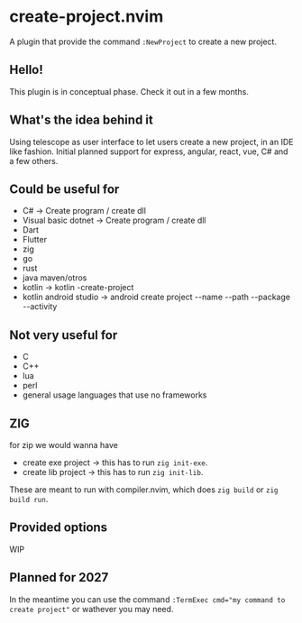 # create-project.nvim
A plugin that provide the command `:NewProject` to create a new project.

## Hello!
This plugin is in conceptual phase. Check it out in a few months.

## What's the idea behind it
Using telescope as user interface to let users create a new project, in an IDE like fashion. Initial planned support for express, angular, react, vue, C# and a few others.


## Could be useful for
- C#                   → Create program / create dll
- Visual basic dotnet  → Create program / create dll
- Dart
- Flutter
- zig
- go
- rust
- java maven/otros
- kotlin                → kotlin -create-project
- kotlin android studio → android create project --name <project-name> --path <project-path> --package <package-name> --activity <activity-name>

## Not very useful for

- C
- C++
- lua
- perl
- general usage languages that use no frameworks

## ZIG
for zip we would wanna have

* create exe project →  this has to run `zig init-exe`.
* create lib project → this has to run `zig init-lib`.

These are meant to run with compiler.nvim, which does `zig build` or `zig build run`.

## Provided options
WIP

## Planned for 2027
In the meantime you can use the command `:TermExec cmd="my command to create project"` or wathever you may need.
